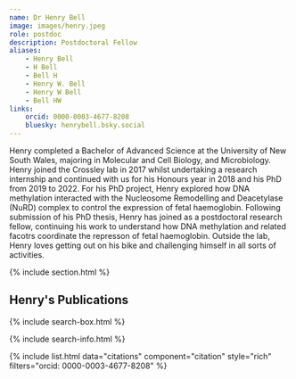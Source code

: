 ```yaml
---
name: Dr Henry Bell 
image: images/henry.jpeg
role: postdoc
description: Postdoctoral Fellow
aliases:
    - Henry Bell
    - H Bell
    - Bell H
    - Henry W. Bell
    - Henry W Bell
    - Bell HW
links:
    orcid: 0000-0003-4677-8208
    bluesky: henrybell.bsky.social
---
```


Henry completed a Bachelor of Advanced Science at the University of New South Wales, majoring in Molecular and Cell Biology, and Microbiology. Henry joined the Crossley lab in 2017 whilst undertaking a research internship and continued with us for his Honours year in 2018 and his PhD from 2019 to 2022. For his PhD project, Henry explored how DNA methylation interacted with the Nucleosome Remodelling and Deacetylase (NuRD) complex to control the expression of fetal haemoglobin. Following submission of his PhD thesis, Henry has joined as a postdoctoral research fellow, continuing his work to understand how DNA methylation and related facotrs coordinate the represson of fetal haemoglobin. Outside the lab, Henry loves getting out on his bike and challenging himself in all sorts of activities. 

{% include section.html %}
## Henry's Publications
{% include search-box.html %}

{% include search-info.html %}

{% include list.html data="citations" component="citation" style="rich" filters="orcid: 0000-0003-4677-8208" %}